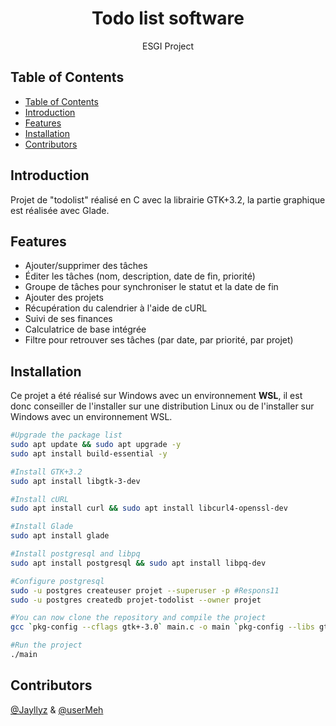 <h1 align="center"> Todo list software </h1>

<p align="center">
  ESGI Project
</p>

<!-- START doctoc generated TOC please keep comment here to allow auto update -->
<!-- DON'T EDIT THIS SECTION, INSTEAD RE-RUN doctoc TO UPDATE -->

## Table of Contents

- [Table of Contents](#table-of-contents)
- [Introduction](#introduction)
- [Features](#features)
- [Installation](#installation)
- [Contributors](#contributors)

<!-- END doctoc generated TOC please keep comment here to allow auto update -->

## Introduction

Projet de "todolist" réalisé en C avec la librairie GTK+3.2, la partie graphique est réalisée avec Glade.

## Features

- Ajouter/supprimer des tâches
- Éditer les tâches (nom, description, date de fin, priorité)
- Groupe de tâches pour synchroniser le statut et la date de fin
- Ajouter des projets
- Récupération du calendrier à l'aide de cURL
- Suivi de ses finances
- Calculatrice de base intégrée
- Filtre pour retrouver ses tâches (par date, par priorité, par projet)

## Installation

Ce projet a été réalisé sur Windows avec un environnement **WSL**, il est donc conseiller de l'installer sur une distribution Linux ou de l'installer sur Windows avec un environnement WSL.

```bash
#Upgrade the package list
sudo apt update && sudo apt upgrade -y
sudo apt install build-essential -y

#Install GTK+3.2
sudo apt install libgtk-3-dev

#Install cURL
sudo apt install curl && sudo apt install libcurl4-openssl-dev

#Install Glade
sudo apt install glade

#Install postgresql and libpq
sudo apt install postgresql && sudo apt install libpq-dev

#Configure postgresql
sudo -u postgres createuser projet --superuser -p #Respons11
sudo -u postgres createdb projet-todolist --owner projet

#You can now clone the repository and compile the project
gcc `pkg-config --cflags gtk+-3.0` main.c -o main `pkg-config --libs gtk+-3.0` -rdynamic -I/usr/include/postgresql -lpq -lcurl -Wall

#Run the project
./main
```

## Contributors

[@Jayllyz](https://github.com/Jayllyz) & [@userMeh](https://github.com/userMeh)
